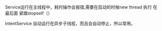 Service运行在主线程中，耗时操作会报错,需要在启动的时候new thread 执行  在最后面 紧跟stopself（）

IntentService 自动运行在异步子线程，而且会自动停止，所以常用。